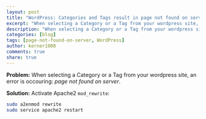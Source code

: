 ```yaml
---
layout: post
title: "WordPress: Categories and Tags result in page not found on server"
excerpt: "When selecting a Category or a Tag from your wordpress site, an error is occouring: “page not found on server”."
description: "When selecting a Category or a Tag from your wordpress site, an error is occouring: “page not found on server”."
categories: [blog]
tags: [page-not-found-on-server, WordPress]
author: kerner1000
comments: true
share: true
---
```


**Problem:**
When selecting a Category or a Tag from your wordpress site, an error is occouring: *page not found on server*.

**Solution:**
Activate Apache2 `mod_rewrite`:
```bash
sudo a2enmod rewrite
sudo service apache2 restart
```
